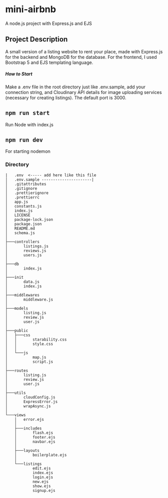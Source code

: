 # mini-airbnb
A node.js project with Express.js and EJS

## Project Description
A small version of a listing website to rent your place, made with Express.js for the backend and MongoDB for the database. For the frontend, I used Bootstrap 5 and EJS templating language.

##### How to Start
Make a .env file in the root directory just like .env.sample, add your connection string, and Cloudinary API details for image uploading services (necessary for creating listings). The default port is 3000.

## `npm run start`
Run Node with index.js

## `npm run dev`
For starting nodemon



### Directory

```
|   .env  <----- add here like this file
│   .env.sample ----------------------|
│   .gitattributes
│   .gitignore
│   .prettierignore
│   .prettierrc
│   app.js
│   constants.js
│   index.js
│   LICENSE
│   package-lock.json
│   package.json
│   README.md
│   schema.js
│
├───controllers
│       listings.js
│       reviews.js
│       users.js
│
├───db
│       index.js
│
├───init
│       data.js
│       index.js
│
├───middlewares
│       middleware.js
│
├───models
│       listing.js
│       review.js
│       user.js
│
├───public
│   ├───css
│   │       starability.css
│   │       style.css
│   │
│   └───js
│           map.js
│           script.js
│
├───routes
│       listing.js
│       review.js
│       user.js
│
├───utils
│       cloudConfig.js
│       ExpressError.js
│       wrapAsync.js
│
└───views
    │   error.ejs
    │
    ├───includes
    │       flash.ejs
    │       footer.ejs
    │       navbar.ejs
    │
    ├───layouts
    │       boilerplate.ejs
    │
    └───listings
            edit.ejs
            index.ejs
            login.ejs
            new.ejs
            show.ejs
            signup.ejs
```